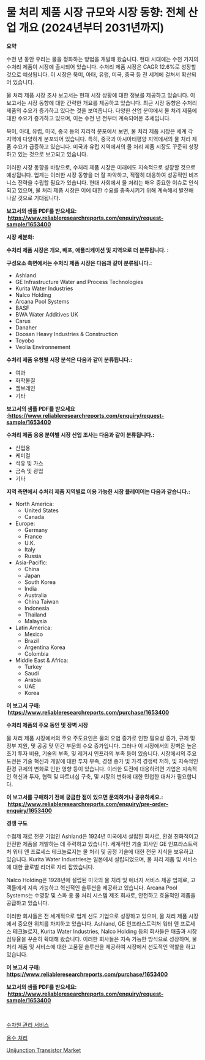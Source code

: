 <p><h1>물 처리 제품 시장 규모와 시장 동향: 전체 산업 개요 (2024년부터 2031년까지)</h1></p><p><strong>요약</strong></p>
<p><p>수천 년 동안 우리는 물을 정화하는 방법을 개발해 왔습니다. 현대 시대에는 수천 가지의 수처리 제품이 시장에 출시되어 있습니다. 수처리 제품 시장은 CAGR 12.6%로 성장할 것으로 예상됩니다. 이 시장은 북미, 아태, 유럽, 미국, 중국 등 전 세계에 걸쳐서 확산되어 있습니다.</p><p>물 처리 제품 시장 조사 보고서는 현재 시장 상황에 대한 정보를 제공하고 있습니다. 이 보고서는 시장 동향에 대한 간략한 개요를 제공하고 있습니다. 최근 시장 동향은 수처리 제품의 수요가 증가하고 있다는 것을 보여줍니다. 다양한 산업 분야에서 물 처리 제품에 대한 수요가 증가하고 있으며, 이는 수천 년 전부터 계속되어온 추세입니다.</p><p>북미, 아태, 유럽, 미국, 중국 등의 지리적 분포에서 보면, 물 처리 제품 시장은 세계 각 지역에 다양하게 분포되어 있습니다. 특히, 중국과 아시아태평양 지역에서의 물 처리 제품 수요가 급증하고 있습니다. 미국과 유럽 지역에서의 물 처리 제품 시장도 꾸준히 성장하고 있는 것으로 보고되고 있습니다.</p><p>이러한 시장 동향을 바탕으로, 수처리 제품 시장은 미래에도 지속적으로 성장할 것으로 예상됩니다. 업계는 이러한 시장 동향을 더 잘 파악하고, 적절히 대응하여 성공적인 비즈니스 전략을 수립할 필요가 있습니다. 현대 사회에서 물 처리는 매우 중요한 이슈로 인식되고 있으며, 물 처리 제품 시장은 이에 대한 수요를 충족시키기 위해 계속해서 발전해 나갈 것으로 기대됩니다.</p></p>
<p><strong>보고서의 샘플 PDF를 받으세요: &nbsp;<a href="https://www.reliableresearchreports.com/enquiry/request-sample/1653400">https://www.reliableresearchreports.com/enquiry/request-sample/1653400</a></strong></p>
<p><strong>시장 세분화:</strong></p>
<p><strong> 수처리 제품 시장은 개요, 배포, 애플리케이션 및 지역으로 더 분류됩니다. :</strong></p>
<p><strong>구성요소 측면에서는 수처리 제품 시장은 다음과 같이 분류됩니다.:</strong></p>
<p><ul><li>Ashland</li><li>GE Infrastructure Water and Process Technologies</li><li>Kurita Water Industries</li><li>Nalco Holding</li><li>Arcana Pool Systems</li><li>BASF</li><li>BWA Water Additives UK</li><li>Carus</li><li>Danaher</li><li>Doosan Heavy Industries & Construction</li><li>Toyobo</li><li>Veolia Environnement</li></ul></p>
<p><strong> 수처리 제품 유형별 시장 분석은 다음과 같이 분류됩니다.:</strong></p>
<p><ul><li>여과</li><li>화학물질</li><li>멤브레인</li><li>기타</li></ul></p>
<p><strong>보고서의 샘플 PDF를 받으세요 :<a href="https://www.reliableresearchreports.com/enquiry/request-sample/1653400">https://www.reliableresearchreports.com/enquiry/request-sample/1653400</a></strong></p>
<p><strong> 수처리 제품 응용 분야별 시장 산업 조사는 다음과 같이 분류됩니다.:</strong></p>
<p><ul><li>산업용</li><li>케미컬</li><li>석유 및 가스</li><li>금속 및 광업</li><li>기타</li></ul></p>
<p><strong>지역 측면에서 수처리 제품 지역별로 이용 가능한 시장 플레이어는 다음과 같습니다.:</strong></p>
<p><ul>
    <li>
        North America:
        <ul>
            <li>United States</li>
            <li>Canada</li>
        </ul>
    </li>
    <li>
        Europe:
        <ul>
            <li>Germany</li>
            <li>France</li>
            <li>U.K.</li>
            <li>Italy</li>
            <li>Russia</li>
        </ul>
    </li>
    <li>
        Asia-Pacific:
        <ul>
            <li>China</li>
            <li>Japan</li>
            <li>South Korea</li>
            <li>India</li>
            <li>Australia</li>
            <li>China Taiwan</li>
            <li>Indonesia</li>
            <li>Thailand</li>
            <li>Malaysia</li>
        </ul>
    </li>
    <li>
        Latin America:
        <ul>
            <li>Mexico</li>
            <li>Brazil</li>
            <li>Argentina Korea</li>
            <li>Colombia</li>
        </ul>
    </li>
    <li>
        Middle East & Africa:
        <ul>
            <li>Turkey</li>
            <li>Saudi</li>
            <li>Arabia</li>
            <li>UAE</li>
            <li>Korea</li>
        </ul>
    </li>
    </ul></p>
<p><strong>이 보고서 구매: &nbsp;<a href="https://www.reliableresearchreports.com/purchase/1653400">https://www.reliableresearchreports.com/purchase/1653400</a></strong></p>
<p><strong>수처리 제품의 주요 동인 및 장벽 시장</strong></p>
<p><p>물 처리 제품 시장에서의 주요 주도요인은 물의 오염 증가로 인한 필요성 증가, 규제 및 정부 지원, 및 공공 및 민간 부문의 수요 증가입니다. 그러나 이 시장에서의 장벽은 높은 초기 투자 비용, 기술의 부족, 및 레거시 인프라의 부족 등이 있습니다. 시장에서의 주요 도전은 기술 혁신과 개발에 대한 투자 부족, 경쟁 증가 및 가격 경쟁력 저하, 및 지속적인 환경 규제의 변화로 인한 영향 등이 있습니다. 이러한 도전에 대응하려면 기업은 지속적인 혁신과 투자, 협력 및 파트너십 구축, 및 시장의 변화에 대한 민첩한 대처가 필요합니다.</p></p>
<p><strong>이 보고서를 구매하기 전에 궁금한 점이 있으면 문의하거나 공유하세요.: &nbsp;<a href="https://www.reliableresearchreports.com/enquiry/pre-order-enquiry/1653400">https://www.reliableresearchreports.com/enquiry/pre-order-enquiry/1653400</a></strong></p>
<p><strong>경쟁 구도</strong></p>
<p><p>수첩제 재료 전문 기업인 Ashland은 1924년 미국에서 설립된 회사로, 환경 친화적이고 안전한 제품을 개발하는 데 주력하고 있습니다. 세계적인 기술 회사인 GE 인프라스트럭처 워터 앤 프로세스 테크놀로지는 물 처리 및 공정 기술에 대한 전문 지식을 보유하고 있습니다. Kurita Water Industries는 일본에서 설립되었으며, 물 처리 제품 및 서비스에 대한 글로벌 리더로 자리 잡았습니다. </p><p>Nalco Holding은 1928년에 설립된 미국의 물 처리 및 에너지 서비스 제공 업체로, 고객들에게 지속 가능하고 혁신적인 솔루션을 제공하고 있습니다. Arcana Pool Systems는 수영장 및 스파 용 물 처리 시스템 제조 회사로, 안전하고 효율적인 제품을 공급하고 있습니다. </p><p>이러한 회사들은 전 세계적으로 업계 선도 기업으로 성장하고 있으며, 물 처리 제품 시장에서 중요한 위치를 차지하고 있습니다. Ashland, GE 인프라스트럭처 워터 앤 프로세스 테크놀로지, Kurita Water Industries, Nalco Holding 등의 회사들은 매출과 시장 점유율을 꾸준히 확대해 왔습니다. 이러한 회사들은 지속 가능한 방식으로 성장하며, 물 처리 제품 및 서비스에 대한 고품질 솔루션을 제공하여 시장에서 선도적인 역할을 하고 있습니다.</p></p>
<p><strong>이 보고서 구매: &nbsp; <a href="https://www.reliableresearchreports.com/purchase/1653400">https://www.reliableresearchreports.com/purchase/1653400</a></strong></p>
<p><strong>보고서의 샘플 PDF를 받으세요: &nbsp;<a href="https://www.reliableresearchreports.com/enquiry/request-sample/1653400">https://www.reliableresearchreports.com/enquiry/request-sample/1653400</a></strong><strong></strong></p>
<p>&nbsp;</p>
<p><p><a href="https://github.com/Skyleitney456456/Market-Research-Report-List-1/blob/main/266803010805.md">수자원 관리 서비스</a></p><p><a href="https://github.com/iansanftyord09878/Market-Research-Report-List-1/blob/main/662674610806.md">용수 처리</a></p><p><a href="https://github.com/Alonsoolds3wq1d81czn8rbol/Market-Research-Report-List-1/blob/main/unijunction-transistor-market.md">Unijunction Transistor Market</a></p></p>